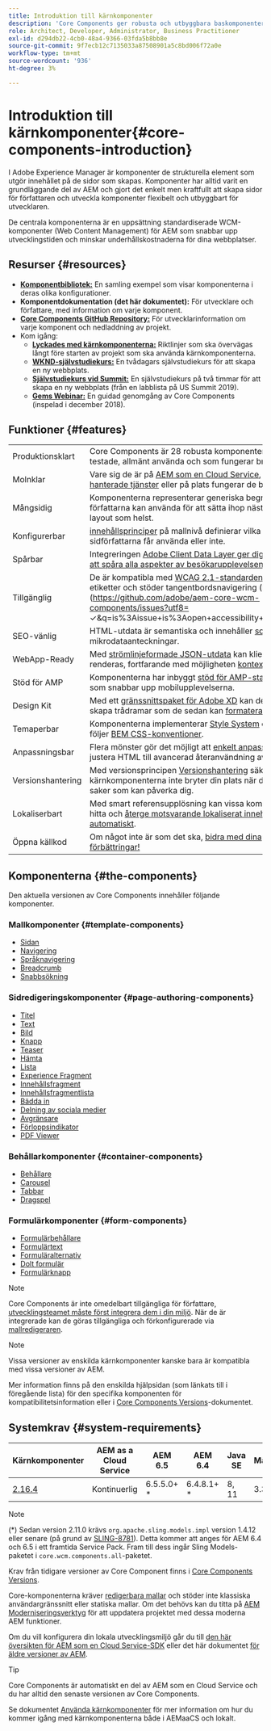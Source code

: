 ```yaml
---
title: Introduktion till kärnkomponenter
description: 'Core Components ger robusta och utbyggbara baskomponenter som bygger på den senaste tekniken och bästa praxis. '
role: Architect, Developer, Administrator, Business Practitioner
exl-id: d294db22-4cb0-48a4-9366-03fda5b8bb8e
source-git-commit: 9f7ecb12c7135033a87508901a5c8bd006f72a0e
workflow-type: tm+mt
source-wordcount: '936'
ht-degree: 3%

---
```


# Introduktion till kärnkomponenter{#core-components-introduction}

I Adobe Experience Manager är komponenter de strukturella element som utgör innehållet på de sidor som skapas. Komponenter har alltid varit en grundläggande del av AEM och gjort det enkelt men kraftfullt att skapa sidor för författaren och utveckla komponenter flexibelt och utbyggbart för utvecklaren.

De centrala komponenterna är en uppsättning standardiserade WCM-komponenter (Web Content Management) för AEM som snabbar upp utvecklingstiden och minskar underhållskostnaderna för dina webbplatser.

## Resurser {#resources}

* **[Komponentbibliotek:](https://www.adobe.com/go/aem_cmp_library)** En samling exempel som visar komponenterna i deras olika konfigurationer.
* **Komponentdokumentation (det här dokumentet):** För utvecklare och författare, med information om varje komponent.
* **[Core Components GitHub Repository:](https://github.com/adobe/aem-core-wcm-components)** För utvecklarinformation om varje komponent och nedladdning av projekt.
* Kom igång:
   * **[Lyckades med kärnkomponenterna:](/help/developing/success.md)** Riktlinjer som ska övervägas långt före starten av projekt som ska använda kärnkomponenterna.
   * **[WKND-självstudiekurs:](https://docs.adobe.com/content/help/en/experience-manager-learn/getting-started-wknd-tutorial-develop/overview.html)** En tvådagars självstudiekurs för att skapa en ny webbplats.
   * **[Självstudiekurs vid Summit:](https://expleague.azureedge.net/labs/L767/index.html)** En självstudiekurs på två timmar för att skapa en ny webbplats (från en labblista på US Summit 2019).
   * **[Gems Webinar:](https://helpx.adobe.com/experience-manager/kt/eseminars/gems/AEM-Core-Components.html)** En guidad genomgång av Core Components (inspelad i december 2018).

## Funktioner {#features}

|  |  |
|---|---|
| Produktionsklart | Core Components är 28 robusta komponenter som är väl testade, allmänt använda och som fungerar bra. |
| Molnklar | Vare sig de är på [AEM som en Cloud Service](https://docs.adobe.com/content/help/en/experience-manager-cloud-service/landing/home.html), på [Adobes hanterade tjänster](https://github.com/adobe/aem-project-archetype/tree/master/src/main/archetype/dispatcher.ams) eller på plats fungerar de bara. |
| Mångsidig | Komponenterna representerar generiska begrepp som författarna kan använda för att sätta ihop nästan vilken layout som helst. |
| Konfigurerbar | [innehållsprinciper](https://docs.adobe.com/content/help/en/experience-manager-cloud-service/implementing/components-templates/templates.html#content-policies) på mallnivå definierar vilka funktioner sidförfattarna får använda eller inte. |
| Spårbar | Integreringen [Adobe Client Data Layer ger dig möjlighet att spåra alla aspekter av besökarupplevelsen.](/help/developing/data-layer/overview.md) |
| Tillgänglig | De är kompatibla med [WCAG 2.1-standarden](https://www.w3.org/TR/WCAG21/), har ARIA-etiketter och stöder tangentbordsnavigering ([kända fel](https://github.com/adobe/aem-core-wcm-components/issues?utf8= ✓&amp;q=is%3Aissue+is%3Aopen+accessibility+in%3Atitle)). |
| SEO-vänlig | HTML-utdata är semantiska och innehåller [schema.org](https://schema.org) mikrodataanteckningar. |
| WebApp-Ready | Med [strömlinjeformade JSON-utdata](https://docs.adobe.com/content/help/en/experience-manager-learn/foundation/development/develop-sling-model-exporter.html) kan klientsidan renderas, fortfarande med möjligheten [kontextredigering](https://docs.adobe.com/content/help/en/experience-manager-learn/sites/spa-editor/spa-editor-framework-feature-video-use.html). |
| Stöd för AMP | Komponenterna har inbyggt [stöd för AMP-standarden,](/help/developing/amp.md) som snabbar upp mobilupplevelserna. |
| Design Kit | Med ett [gränssnittspaket för Adobe XD](https://experienceleague.adobe.com/docs/experience-manager-learn/assets/AEM-CoreComponents-UI-Kit.xd) kan designers skapa trådramar som de sedan kan [formatera efter behov](https://github.com/adobe/aem-guides-wknd/releases/download/aem-guides-wknd-0.0.2/AEM_UI-kit-WKND.xd). |
| Temaperbar | Komponenterna implementerar [Style System](https://docs.adobe.com/content/help/en/experience-manager-cloud-service/implementing/components-templates/style-system.html) och koden följer [BEM CSS-konventioner](http://getbem.com/). |
| Anpassningsbar | Flera mönster gör det möjligt att [enkelt anpassa](developing/customizing.md), från att justera HTML till avancerad återanvändning av funktioner. |
| Versionshantering | Med versionsprincipen [Versionshantering](https://github.com/adobe/aem-core-wcm-components/wiki/Versioning-policies) säkerställs att kärnkomponenterna inte bryter din plats när du förbättrar saker som kan påverka dig. |
| Lokaliserbart | Med smart referensupplösning kan vissa komponenter hitta och [återge motsvarande lokaliserat innehåll automatiskt](get-started/localization.md). |
| Öppna källkod | Om något inte är som det ska, [bidra med dina förbättringar!](https://github.com/adobe/aem-core-wcm-components/blob/master/CONTRIBUTING.md) |

## Komponenterna {#the-components}

Den aktuella versionen av Core Components innehåller följande komponenter.

### Mallkomponenter {#template-components}

* [Sidan](components/page.md)
* [Navigering](components/navigation.md)
* [Språknavigering](components/language-navigation.md)
* [Breadcrumb](components/breadcrumb.md)
* [Snabbsökning](components/quick-search.md)

### Sidredigeringskomponenter {#page-authoring-components}

* [Titel](components/title.md)
* [Text](components/text.md)
* [Bild](components/image.md)
* [Knapp](components/button.md)
* [Teaser](components/teaser.md)
* [Hämta](components/download.md)
* [Lista](components/list.md)
* [Experience Fragment](components/experience-fragment.md)
* [Innehållsfragment](components/content-fragment-component.md)
* [Innehållsfragmentlista](components/content-fragment-list.md)
* [Bädda in](components/embed.md)
* [Delning av sociala medier](components/sharing.md)
* [Avgränsare](components/separator.md)
* [Förloppsindikator](components/progress-bar.md)
* [PDF Viewer](components/pdf-viewer.md)

### Behållarkomponenter {#container-components}

* [Behållare](components/container.md)
* [Carousel](components/carousel.md)
* [Tabbar](components/tabs.md)
* [Dragspel](components/accordion.md)

### Formulärkomponenter {#form-components}

* [Formulärbehållare](components/forms/form-container.md)
* [Formulärtext](components/forms/form-text.md)
* [Formuläralternativ](components/forms/form-options.md)
* [Dolt formulär](components/forms/form-hidden.md)
* [Formulärknapp](components/forms/form-button.md)

>[!NOTE]
>
>Core Components är inte omedelbart tillgängliga för författare, [utvecklingsteamet måste först integrera dem i din miljö](get-started/using.md). När de är integrerade kan de göras tillgängliga och förkonfigurerade via [mallredigeraren](https://docs.adobe.com/content/help/en/experience-manager-cloud-service/sites/authoring/features/templates.html).

>[!NOTE]
>
>Vissa versioner av enskilda kärnkomponenter kanske bara är kompatibla med vissa versioner av AEM.
>
>Mer information finns på den enskilda hjälpsidan (som länkats till i föregående lista) för den specifika komponenten för kompatibilitetsinformation eller i [Core Components Versions](versions.md)-dokumentet.

## Systemkrav {#system-requirements}

| Kärnkomponenter | AEM as a Cloud Service | AEM 6.5 | AEM 6.4 | Java SE | Maven |
|---------|---------|---------|---------|---------|---------|
| [2.16.4](https://github.com/adobe/aem-core-wcm-components/releases/tag/core.wcm.components.reactor-2.16.4) | Kontinuerlig | 6.5.5.0+ * | 6.4.8.1+ * | 8, 11 | 3.3.9+ |

>[!NOTE]
>
>(*) Sedan version 2.11.0 krävs `org.apache.sling.models.impl` version 1.4.12 eller senare (på grund av [SLING-8781](https://issues.apache.org/jira/browse/SLING-8781)). Detta kommer att anges för AEM 6.4 och 6.5 i ett framtida Service Pack. Fram till dess ingår Sling Models-paketet i `core.wcm.components.all`-paketet.

Krav från tidigare versioner av Core Component finns i [Core Components Versions](versions.md).

Core-komponenterna kräver [redigerbara mallar](https://docs.adobe.com/content/help/en/experience-manager-learn/sites/page-authoring/template-editor-feature-video-use.html) och stöder inte klassiska användargränssnitt eller statiska mallar. Om det behövs kan du titta på [AEM Moderniseringsverktyg](https://opensource.adobe.com/aem-modernize-tools/pages/tools.html) för att uppdatera projektet med dessa moderna AEM funktioner.

Om du vill konfigurera din lokala utvecklingsmiljö går du till [den här översikten för AEM som en Cloud Service-SDK](https://docs.adobe.com/content/help/en/experience-manager-learn/cloud-service/local-development-environment-set-up/overview.html) eller det här dokumentet [för äldre versioner av AEM](https://docs.adobe.com/content/help/en/experience-manager-learn/foundation/development/set-up-a-local-aem-development-environment.html).

>[!TIP]
>
>Core Components är automatiskt en del av AEM som en Cloud Service och du har alltid den senaste versionen av Core Components.
>
>Se dokumentet [Använda kärnkomponenter](/help/get-started/using.md) för mer information om hur du kommer igång med kärnkomponenterna både i AEMaaCS och lokalt.
